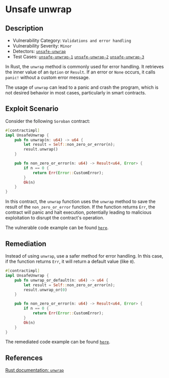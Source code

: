 # Unsafe unwrap

## Description

- Vulnerability Category: `Validations and error handling`
- Vulnerability Severity: `Minor`
- Detectors: [`unsafe-unwrap`](https://github.com/CoinFabrik/scout-soroban/tree/main/detectors/unsafe-unwrap)
- Test Cases: [`unsafe-unwrap-1`](https://github.com/CoinFabrik/scout-soroban/tree/main/test-cases/unsafe-unwrap/unsafe-unwrap-1) [`unsafe-unwrap-2`](https://github.com/CoinFabrik/scout-soroban/tree/main/test-cases/unsafe-unwrap/unsafe-unwrap-2) [`unsafe-unwrap-3`](https://github.com/CoinFabrik/scout-soroban/tree/main/test-cases/unsafe-unwrap/unsafe-unwrap-3) 

In Rust, the `unwrap` method is commonly used for error handling. It retrieves the inner value of an `Option` or `Result`. If an error or `None` occurs, it calls `panic!` without a custom error message.

The usage of `unwrap` can lead to a panic and crash the program, which is not desired behavior in most cases, particularly in smart contracts.

## Exploit Scenario

Consider the following `Soroban` contract:

```rust
#[contractimpl]
impl UnsafeUnwrap {
    pub fn unwrap(n: u64) -> u64 {
        let result = Self::non_zero_or_error(n);
        result.unwrap()
    }

    pub fn non_zero_or_error(n: u64) -> Result<u64, Error> {
        if n == 0 {
            return Err(Error::CustomError);
        }
        Ok(n)
    }
}
```

In this contract, the `unwrap` function uses the `unwrap` method to save the result of the `non_zero_or_error` function. If the function returns `Err`, the contract will panic and halt execution, potentially leading to malicious exploitation to disrupt the contract's operation.

The vulnerable code example can be found [`here`](https://github.com/CoinFabrik/scout-soroban/tree/main/test-cases/unsafe-unwrap/unsafe-unwrap-1/vulnerable-example).

## Remediation

Instead of using `unwrap`, use a safer method for error handling. In this case, if the function returns `Err`, it will return a default value (like `0`).

```rust
#[contractimpl]
impl UnsafeUnwrap {
    pub fn unwrap_or_default(n: u64) -> u64 {
        let result = Self::non_zero_or_error(n);
        result.unwrap_or(0)
    }

    pub fn non_zero_or_error(n: u64) -> Result<u64, Error> {
        if n == 0 {
            return Err(Error::CustomError);
        }
        Ok(n)
    }
}
```

The remediated code example can be found [`here`](https://github.com/CoinFabrik/scout-soroban/tree/main/test-cases/unsafe-unwrap/unsafe-unwrap-1/remediated-example).

## References

[Rust documentation: `unwrap`](https://doc.rust-lang.org/std/option/enum.Option.html#method.unwrap)
